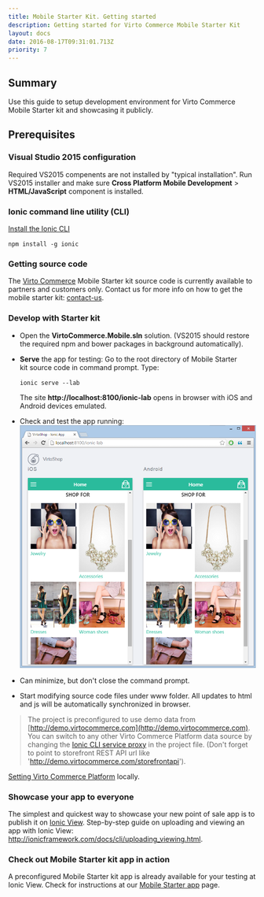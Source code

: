 ```yaml
---
title: Mobile Starter Kit. Getting started
description: Getting started for Virto Commerce Mobile Starter Kit
layout: docs
date: 2016-08-17T09:31:01.713Z
priority: 7
---
```

## Summary

Use this guide to setup development environment for Virto Commerce Mobile Starter kit and showcasing it publicly.

## Prerequisites

### Visual Studio 2015 configuration

Required VS2015 compenents are not installed by "typical installation". Run VS2015 installer and make sure **Cross Platform Mobile Development** > **HTML/JavaScript** component is installed.

### Ionic command line utility (CLI)

<a href="http://ionicframework.com/docs/cli/install.html" rel="nofollow">Install the Ionic CLI</a>
```
npm install -g ionic
```

### Getting source code

The <a class="crosslink" href="https://virtocommerce.com/b2b-ecommerce-platform" target="_blank">Virto Commerce</a> Mobile Starter kit source code is currently available to partners and customers only. Contact us for more info on how to get the mobile starter kit: [contact-us](contact-us).

### Develop with Starter kit

* Open the **VirtoCommerce.Mobile.sln** solution. (VS2015 should restore the required npm and bower packages in background automatically).
* **Serve** the app for testing: Go to the root directory of Mobile Starter kit source code in command prompt. Type:
	```
	ionic serve --lab
	```
	The site **http://localhost:8100/ionic-lab** opens in browser with iOS and Android devices emulated.

* Check and test the app running:
![Application running in Ionic Lab](../../../assets/images/docs/image2016-1-26_18-49-26.png "Application running in Ionic Lab")
* Can minimize, but don't close the command prompt.
* Start modifying source code files under www folder. All updates to html and js will be automatically synchronized in browser.  

> The project is preconfigured to use demo data from [http://demo.virtocommerce.com](http://demo.virtocommerce.com). You can switch to any other Virto Commerce Platform data source by changing the <a href="https://ionicframework.com/docs/cli/test.html" rel="nofollow">Ionic CLI service proxy</a> in the project file. (Don't forget to point to storefront REST API url like 'http://demo.virtocommerce.com/storefrontapi').

[Setting Virto Commerce Platform](docs/vc2devguide/deployment/platform-deployment/source-code-getting-started) locally.

### Showcase your app to everyone

The simplest and quickest way to showcase your new point of sale app is to publish it on <a href="http://view.ionic.io/" rel="nofollow">Ionic View</a>.
Step-by-step guide on uploading and viewing an app with Ionic View: <a href="http://ionicframework.com/docs/cli/uploading_viewing.html" rel="nofollow">http://ionicframework.com/docs/cli/uploading_viewing.html</a>.

### Check out Mobile Starter kit app in action

A preconfigured Mobile Starter kit app is already available for your testing at Ionic View. Check for instructions at our [Mobile Starter app](docs/vc2userguide/introduction-to-virtocommerce/mobile-starter-app) page.
